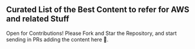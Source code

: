 ##  Curated List of the Best Content to refer for AWS and related Stuff

Open for Contributions! Please Fork and Star the Repository, and start sending in PRs adding the content here 🚀.
